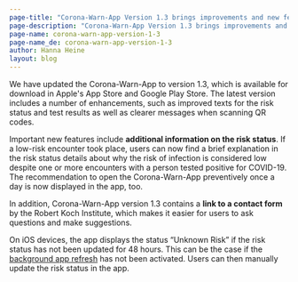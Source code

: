 ```yaml
---
page-title: "Corona-Warn-App Version 1.3 brings improvements and new features "
page-description: "Corona-Warn-App Version 1.3 brings improvements and new features"
page-name: corona-warn-app-version-1-3
page-name_de: corona-warn-app-version-1-3
author: Hanna Heine
layout: blog
---
```


We have updated the Corona-Warn-App to version 1.3, which is available for download in Apple's App Store and Google Play Store. The latest version includes a number of enhancements, such as improved texts for the risk status and test results as well as clearer messages when scanning QR codes.   
<!-- overview -->

Important new features include **additional information on the risk status**. If a low-risk encounter took place, users can now find a brief explanation in the risk status details about why the risk of infection is considered low despite one or more encounters with a person tested positive for COVID-19. The recommendation to open the Corona-Warn-App preventively once a day is now displayed in the app, too.

In addition, Corona-Warn-App version 1.3 contains a **link to a contact form** by the Robert Koch Institute, which makes it easier for users to ask questions and make suggestions. 

On iOS devices, the app displays the status “Unknown Risk” if the risk status has not been updated for 48 hours. This can be the case if the [background app refresh](/en/faq/#no_risk_update_ios) has not been activated. Users can then manually update the risk status in the app.
